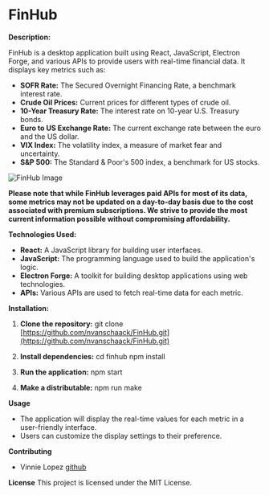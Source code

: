 # FinHub

**Description:**

FinHub is a desktop application built using React, JavaScript, Electron Forge, and various APIs to provide users with real-time financial data. It displays key metrics such as:

* **SOFR Rate:** The Secured Overnight Financing Rate, a benchmark interest rate.
* **Crude Oil Prices:** Current prices for different types of crude oil.
* **10-Year Treasury Rate:** The interest rate on 10-year U.S. Treasury bonds.
* **Euro to US Exchange Rate:** The current exchange rate between the euro and the US dollar.
* **VIX Index:** The volatility index, a measure of market fear and uncertainty.
* **S&P 500:** The Standard & Poor's 500 index, a benchmark for US stocks.

![FinHub Image](/finhub/src/assets/finhub.png)

**Please note that while FinHub leverages paid APIs for most of its data, some metrics may not be updated on a day-to-day basis due to the cost associated with premium subscriptions. We strive to provide the most current information possible without compromising affordability.**

**Technologies Used:**

* **React:** A JavaScript library for building user interfaces.
* **JavaScript:** The programming language used to build the application's logic.
* **Electron Forge:** A toolkit for building desktop applications using web technologies.
* **APIs:** Various APIs are used to fetch real-time data for each metric.

**Installation:**

1. **Clone the repository:**
   git clone [https://github.com/nvanschaack/FinHub.git](https://github.com/nvanschaack/FinHub.git)

2. **Install dependencies:**
cd finhub
npm install

3. **Run the application:**
npm start

4. **Make a distributable:**
npm run make

**Usage**
* The application will display the real-time values for each metric in a user-friendly interface.
* Users can customize the display settings to their preference.

**Contributing**
* Vinnie Lopez [github](https://github.com/vinnielo)

**License**
This project is licensed under the MIT License.


